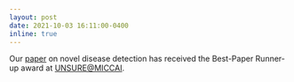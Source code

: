 ```yaml
---
layout: post
date: 2021-10-03 16:11:00-0400
inline: true
---
```


Our [paper](assets/pdf/erd_unsure.pdf) on novel disease detection has received the Best-Paper Runner-up award at [UNSURE@MICCAI](https://unsuremiccai.github.io/). 


